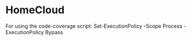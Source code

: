 # HomeCloud

For using the code-coverage script:
Set-ExecutionPolicy -Scope Process -ExecutionPolicy Bypass